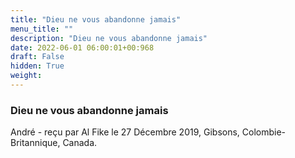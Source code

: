 ```yaml
---
title: "Dieu ne vous abandonne jamais"
menu_title: ""
description: "Dieu ne vous abandonne jamais"
date: 2022-06-01 06:00:01+00:968
draft: False
hidden: True
weight:
---
```

### Dieu ne vous abandonne jamais

André - reçu par Al Fike le 27 Décembre 2019, Gibsons, Colombie-Britannique, Canada.



